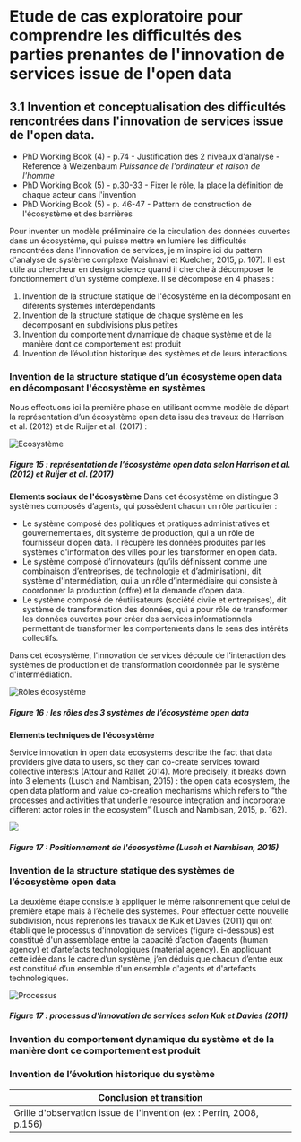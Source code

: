 # Etude de cas exploratoire pour comprendre les difficultés des parties prenantes de l'innovation de services issue de l'open data


## 3.1 Invention et conceptualisation des difficultés rencontrées dans l'innovation de services issue de l'open data. 

- PhD Working Book (4) - p.74 - Justification des 2 niveaux d'analyse - Réference à Weizenbaum *Puissance de l'ordinateur et raison de l'homme*
- PhD Working Book (5) - p.30-33 - Fixer le rôle, la place la définition de chaque acteur dans l'invention 
- PhD Working Book (5) - p. 46-47 - Pattern de construction de l'écosystème et des barrières


Pour inventer un modèle préliminaire de la circulation des données ouvertes dans un écosystème, qui puisse mettre en lumière les difficultés rencontrées dans l'innovation de services, je m'inspire ici du pattern d'analyse de système complexe (Vaishnavi et Kuelcher, 2015, p. 107). Il est utile au chercheur en design science quand il cherche à décomposer le fonctionnement d’un système complexe. Il se décompose en 4 phases : 

  1. Invention de la structure statique de l'écosystème en la décomposant en diférents systèmes interdépendants
  2. Invention de la structure statique de chaque système en les décomposant en subdivisions plus petites
  3. Invention du comportement dynamique de chaque système et de la manière dont ce comportement est produit
  4. Invention de l’évolution historique des systèmes et de leurs interactions.


###  Invention de la structure statique d’un écosystème open data en décomposant l'écosystème en systèmes

Nous effectuons ici la première phase en utilisant comme modèle de départ la représentation d’un écosystème open data issu des travaux de Harrison et al. (2012) et de Ruijer et al. (2017) : 

![Ecosystème](http://opendatatales.com/wp-content/uploads/2020/03/Screen-Shot-2020-03-03-at-15.14.28.png)
##### Figure 15 : représentation de l’écosystème open data selon Harrison et al. (2012) et Ruijer et al. (2017)

**Elements sociaux de l'écosystème**
Dans cet écosystème on distingue 3 systèmes composés d’agents, qui possèdent chacun un rôle particulier : 
- Le système composé des politiques et pratiques administratives et gouvernementales, dit système de production, qui a un rôle de fournisseur d’open data. Il récupère les données produites par les systèmes d'information des villes pour les transformer en open data.
- Le système composé d’innovateurs (qu’ils définissent comme une combinaison d’entreprises, de technologie et d’adminisation), dit système d'intermédiation, qui a un rôle d’intermédiaire qui consiste à coordonner la production (offre) et la demande d’open data.
- Le système composé de réutilisateurs (société civile et entreprises), dit système de transformation des données, qui a pour rôle de transformer les données ouvertes pour créer des services informationnels permettant de transformer les comportements dans le sens des intérêts collectifs.

Dans cet écosystème, l'innovation de services découle de l’interaction des systèmes de production et de transformation coordonnée par le système d'intermédiation.

![Rôles écosystème](http://opendatatales.com/wp-content/uploads/2020/03/Screen-Shot-2020-03-03-at-15.25.39.png)
##### Figure 16 : les rôles des 3 systèmes de l’écosystème open data


**Elements techniques de l'écosystème**

Service innovation in open data ecosystems describe the fact that data providers give data to users, so they can co-create services toward collective interests (Attour and Rallet 2014). More precisely, it breaks down into 3 elements (Lusch and Nambisan, 2015) : the open data ecosystem, the open data platform and value co-creation mechanisms which refers to “the processes and activities that underlie resource integration and incorporate different actor roles in the ecosystem” (Lusch and Nambisan, 2015, p. 162).

![](http://opendatatales.com/wp-content/uploads/2020/03/Screen-Shot-2020-03-03-at-16.02.15.png)
##### Figure 17 : Positionnement de l'écosystème (Lusch et Nambisan, 2015)



### Invention de la structure statique des systèmes de l’écosystème open data

La deuxième étape consiste à appliquer le même raisonnement que celui de première étape mais à l’échelle des systèmes. 
Pour effectuer cette nouvelle subdivision, nous reprenons les travaux de Kuk et Davies (2011) qui ont établi que le processus d'innovation de services (figure ci-dessous) est constitué d'un assemblage entre la capacité d’action d’agents (human agency) et d’artefacts technologiques (material agency). En appliquant cette idée dans le cadre d’un système, j’en déduis que chacun d’entre eux est constitué d’un ensemble d'un ensemble d'agents et d'artefacts technologiques. 

![Processus](http://opendatatales.com/wp-content/uploads/2020/03/Screen-Shot-2020-03-03-at-15.42.35.png)
##### Figure 17 : processus d'innovation de services selon Kuk et Davies (2011)


### Invention du comportement dynamique du système et de la manière dont ce comportement est produit

### Invention de l’évolution historique du système 


Conclusion et transition | 
------------ | 
Grille d'observation issue de l'invention (ex : Perrin, 2008, p.156)| 
